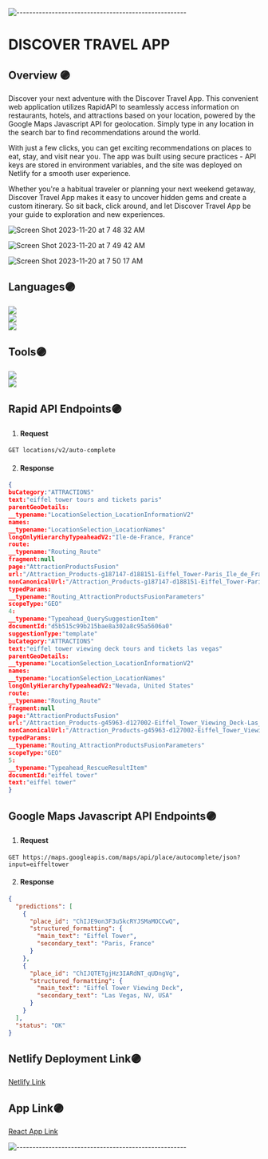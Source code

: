 ![-----------------------------------------------------](https://raw.githubusercontent.com/andreasbm/readme/master/assets/lines/rainbow.png)
# DISCOVER TRAVEL APP

## Overview 🟣

Discover your next adventure with the Discover Travel App. This convenient web application utilizes RapidAPI to seamlessly access information on restaurants, hotels, and attractions based on your location, powered by the Google Maps Javascript API for geolocation. Simply type in any location in the search bar to find recommendations around the world.

With just a few clicks, you can get exciting recommendations on places to eat, stay, and visit near you. The app was built using secure practices - API keys are stored in environment variables, and the site was deployed on Netlify for a smooth user experience.

Whether you're a habitual traveler or planning your next weekend getaway, Discover Travel App makes it easy to uncover hidden gems and create a custom itinerary. So sit back, click around, and let Discover Travel App be your guide to exploration and new experiences.

![Screen Shot 2023-11-20 at 7 48 32 AM](https://github.com/Oscar-Santos/discover-travel-app/assets/83252572/7fee3fc0-a940-423e-b1b1-e024892a3cf7)

![Screen Shot 2023-11-20 at 7 49 42 AM](https://github.com/Oscar-Santos/discover-travel-app/assets/83252572/ca2837d5-c6fe-441b-b533-96ae04165498)

![Screen Shot 2023-11-20 at 7 50 17 AM](https://github.com/Oscar-Santos/discover-travel-app/assets/83252572/29f005c4-69a0-4b09-a407-c6e5ef0a50c2)



## Languages🟣
<p>
  <img src="https://img.shields.io/badge/JavaScript-ES2021-yellow?logo=javascript" />
  </br>
  <img src="https://img.shields.io/badge/CSS-3-blue?logo=css3" />
  </br>
  <img src="https://img.shields.io/badge/HTML-<VERSION>-<COLOR>?logo=html5" />
  </br>
</p>

## Tools🟣
<p>
  <img src="https://img.shields.io/badge/Git-F05032.svg?&style=flaste&logo=git&logoColor=white" />
  </br>
  <img src="https://img.shields.io/badge/GitHub-181717.svg?&style=flaste&logo=github&logoColor=white" />
  </br>
</p>

## Rapid API Endpoints🟣
1)   #### Request
`GET locations/v2/auto-complete`

2)    #### Response

```json
{
buCategory:"ATTRACTIONS"
text:"eiffel tower tours and tickets paris"
parentGeoDetails:
__typename:"LocationSelection_LocationInformationV2"
names:
__typename:"LocationSelection_LocationNames"
longOnlyHierarchyTypeaheadV2:"Ile-de-France, France"
route:
__typename:"Routing_Route"
fragment:null
page:"AttractionProductsFusion"
url:"/Attraction_Products-g187147-d188151-Eiffel_Tower-Paris_Ile_de_France.html"
nonCanonicalUrl:"/Attraction_Products-g187147-d188151-Eiffel_Tower-Paris_Ile_de_France.html?contentType=attraction_product&webVariant=AttractionProductsFusion"
typedParams:
__typename:"Routing_AttractionProductsFusionParameters"
scopeType:"GEO"
4:
__typename:"Typeahead_QuerySuggestionItem"
documentId:"d5b515c99b215bae8a302a8c95a5606a0"
suggestionType:"template"
buCategory:"ATTRACTIONS"
text:"eiffel tower viewing deck tours and tickets las vegas"
parentGeoDetails:
__typename:"LocationSelection_LocationInformationV2"
names:
__typename:"LocationSelection_LocationNames"
longOnlyHierarchyTypeaheadV2:"Nevada, United States"
route:
__typename:"Routing_Route"
fragment:null
page:"AttractionProductsFusion"
url:"/Attraction_Products-g45963-d127002-Eiffel_Tower_Viewing_Deck-Las_Vegas_Nevada.html"
nonCanonicalUrl:"/Attraction_Products-g45963-d127002-Eiffel_Tower_Viewing_Deck-Las_Vegas_Nevada.html?contentType=attraction_product&webVariant=AttractionProductsFusion"
typedParams:
__typename:"Routing_AttractionProductsFusionParameters"
scopeType:"GEO"
5:
__typename:"Typeahead_RescueResultItem"
documentId:"eiffel tower"
text:"eiffel tower"
}

```

## Google Maps Javascript API Endpoints🟣
1)   #### Request
`GET https://maps.googleapis.com/maps/api/place/autocomplete/json?input=eiffeltower`

2)    #### Response

```json
{
  "predictions": [
    {
      "place_id": "ChIJE9on3F3u5kcRYJSMaMOCCwQ", 
      "structured_formatting": {
        "main_text": "Eiffel Tower",
        "secondary_text": "Paris, France"
      }
    },
    {  
      "place_id": "ChIJQTETgjHz3IARdNT_qUDngVg",
      "structured_formatting": {
        "main_text": "Eiffel Tower Viewing Deck",
        "secondary_text": "Las Vegas, NV, USA"
      }
    }
  ],
  "status": "OK"
}

```

## Netlify Deployment Link🟣

[Netlify Link](https://discover-travel-app.netlify.app/)

## App Link🟣

[React App Link](https://discover-travel-app.netlify.app/)


![-----------------------------------------------------](https://raw.githubusercontent.com/andreasbm/readme/master/assets/lines/rainbow.png)
